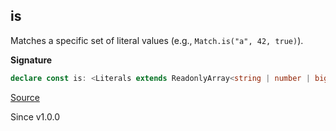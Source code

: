 ## is

Matches a specific set of literal values (e.g., `Match.is("a", 42, true)`).

**Signature**

```ts
declare const is: <Literals extends ReadonlyArray<string | number | bigint | boolean | null>>(...literals: Literals) => Predicate.Refinement<unknown, Literals[number]>
```

[Source](https://github.com/Effect-TS/effect/tree/main/packages/effect/src/Match.ts#L942)

Since v1.0.0
